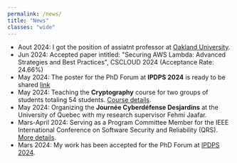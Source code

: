 ```yaml
---
permalink: /news/
title: "News"
classes: "wide"
---
```

- Aout 2024: I got the position of assiatnt professor at [Oakland University](https://www.oakland.edu/).
- Jun 2024: Accepted paper intitled: "Securing AWS Lambda: Advanced Strategies and Best Practices", CSCLOUD 2024 (Acceptance Rate: 24.66%)
- May 2024: The poster for the PhD Forum at **IPDPS 2024** is ready to be shared [link](https://aminebarrak.github.io/assets/pdfs/2024_ipdps_phd_forum_poster.pdf)
- May 2024: Teaching the **Cryptography** course for two groups of students totaling 54 students. [Course details](https://programmes.uqac.ca/8INF874).
- May 2024: Organizing the **Journée Cyberdéfense Desjardins** at the University of Quebec with my research supervisor Fehmi Jaafar.
- Mars-April 2024: Serving as a Program Committee Member for the IEEE International Conference on Software Security and Reliability (QRS). [More details](https://qrs24.techconf.org/committee/program).
- Mars 2024: My work has been accepted for the PhD Forum at [IPDPS 2024](https://www.ipdps.org/ipdps2024/2024-phd-forum.html).

